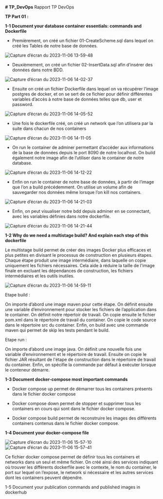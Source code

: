 **# TP_DevOps**
Rapport TP DevOps

**TP Part 01 :**

**1-1 Document your database container essentials: commands and Dockerfile**

- Premièrement, on créé un fichier 01-CreateScheme.sql dans lequel on créé les Tables de notre base de données.

![Capture d’écran du 2023-11-06 13-59-48](https://github.com/ALFONSI-jules/TP_DevOps/assets/73819497/e724d811-0794-4994-87ed-ef19dbca3522)

                                                              
- Deuxièmement, on créé un fichier 02-InsertData.sql afin d’insérer des données dans notre BDD.

![Capture d’écran du 2023-11-06 14-02-37](https://github.com/ALFONSI-jules/TP_DevOps/assets/73819497/803137bd-8a60-4182-877b-84cf8fc457d7)

- Ensuite on créé un fichier Dockerfile dans lequel on va récupérer l’image postgres de docker, et on se sert de ce fichier pour définir différentes variables d’accès à notre base de données telles que db, user et password.

![Capture d’écran du 2023-11-06 14-05-52](https://github.com/ALFONSI-jules/TP_DevOps/assets/73819497/6a0449fe-c66b-474e-b845-7d5516a03cce)


- Une fois le dockerfile créé, on créé un network que l’on utilisera par la suite dans chacun de nos containers

![Capture d’écran du 2023-11-06 14-11-05](https://github.com/ALFONSI-jules/TP_DevOps/assets/73819497/3f3494cb-7ab2-403e-a3e1-4f9870451706)

 
- On run le container de adminer permettant d’accéder aux informations de la base de données depuis le port 8090 de notre localhost. On build également notre image afin de l’utiliser dans le container de notre database.

![Capture d’écran du 2023-11-06 14-12-22](https://github.com/ALFONSI-jules/TP_DevOps/assets/73819497/825ae296-2c30-4b8d-8b97-508277e422e5)

 
- Enfin on run le container de notre base de données, à partir de l’image que l’on a build précédemment. On utilise un volume afin de sauvegarder nos données même lorsque l’on kill nos containers.

![Capture d’écran du 2023-11-06 14-21-03](https://github.com/ALFONSI-jules/TP_DevOps/assets/73819497/9545de62-fe1f-4116-9ec8-c41ca287ef21)

 
- Enfin, on peut visualiser notre bdd depuis adminer en se connectant, avec les variables définies dans notre dockerfile.

![Capture d’écran du 2023-11-06 14-21-44](https://github.com/ALFONSI-jules/TP_DevOps/assets/73819497/10b103fb-bc50-4831-838b-43e2f4ea4383)


**1-2 Why do we need a multistage build? And explain each step of this dockerfile**

Le multistage build permet de créer des images Docker plus efficaces et plus petites en divisant le processus de construction en plusieurs étapes. Chaque étape produit une image intermédiaire, dans laquelle on copie uniquement les fichiers nécessaires. Cela aide à réduire la taille de l'image finale en excluant les dépendances de construction, les fichiers intermédiaires et les outils inutiles.

![Capture d’écran du 2023-11-06 14-59-11](https://github.com/ALFONSI-jules/TP_DevOps/assets/73819497/e1ef3eef-9f93-4a64-b834-9846d64533af)


Etape build :

On importe d’abord une image maven pour cette étape. On définit ensuite une variable d’environnement pour stocker les fichiers de l’application dans le container. On définit notre répertoir de travail. On copie ensuite le fichier pom.xml dans le répertoire de travail du container. On copie le code source dans le répertoire src du container. Enfin, on build avec une commande maven qui permet de skip les tests pendant le build.

Etape run :

On importe d’abord une image java. On définit une nouvelle fois une variable d’environnement et le répertoire de travail. Ensuite on copie le fichier JAR résultant de l'étape de construction dans le répertoire de travail du container. Enfin, on spécifie la commande par défaut à exécuter lorsque le conteneur démarre. 

**1-3 Document docker-compose most important commands**

- Docker compose up permet de démarrer tous les containers présents dans le fichier docker compose

- Docker compose down permet de stopper et supprimer tous les containers en cours qui sont dans le fichier docker compose.

- Docker compose build permet de reconstruire les images des différents containers contenus dans le fichier docker compose.

**1-4 Document your docker-compose file** 


![Capture d’écran du 2023-11-06 15-57-10](https://github.com/ALFONSI-jules/TP_DevOps/assets/73819497/1738c994-1fa8-48d5-b4d8-d5064967ee70)
![Capture d’écran du 2023-11-06 15-57-41](https://github.com/ALFONSI-jules/TP_DevOps/assets/73819497/dc814630-b325-40f8-955a-6297efcd927c)


Ce fichier docker compose permet de définir tous les containers et networks dans un seul et même fichier. On créé ainsi des services indiquant où trouver les différents dockerfile avec le contexte, le nom du container, le port sur lequel on l’expose, le network si nécessaire et les autres services dont les containers peuvent dépendre.

1-5 Document your publication commands and published images in dockerhub

